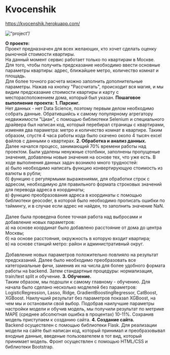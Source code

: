 # Kvocenshik
https://kvocenshik.herokuapp.com/

<img src=“/project.gif” alt=“project”/>

<b>О проекте:</b>
<br>Проект предназначен для всех желающих, кто хочет сделать оценку рыночной стоимости квартиры.
<br>На данный момент сервис работает только по квартирам в Москве.
<br>Для того, чтобы получить предсказание необходимо ввести основные параметры квартиры: адрес, ближайшее метро, количество комнат и площадь.
<br>Для более точного расчета можно заполнить дополнительные параметры. Нажав на кнопку "Рассчитать", происходит вся магия, и мы видим предсказание стоимости квартиры и карту с месторасположением дома, который был указан.
<b>Пошаговое выполнение проекта:</b>
<b>1. Парсинг.</b> 
<br>Нет данных - нет Data Science, поэтому первым делом необходимо собрать данные. Обратившийсь к самому популярному агрегатору недвижимости "Циан", с помощью библиотеки Selenium и специального драйвера был написан код, который перебирал страницы с квартирами, изменяя два параметра: метро и количество комнат в квартире. Таким образом, спустя 4 часа работы кода было скачено около 4 тысяч excel файлов с данными о квартирах. 
<b>2. Обработка и анализ данных.</b>
<br>Далее начался процесс, занимающий 70% времени работы над проектом. Были удалены ненужные столбики, заполнены пропущеные значения, добавлены новые значения на основе тех, что уже есть. В ходе выполнения данных задач возникло много трудностей:<br>а) было необходимо написать функцию конвертирующую стоимость из валюты в рубли;<br>б) функцию с регулярмыми выражениями, для обработки строк с адресом, необходимую для правильного формата строковых значений для перевода адреса в координаты;<br>в) функцию преобразования адреса в координаты с помощью библиотеки geocoder, в которой было необходимо прописать ошибки по таймингу, и в случае если адрес не найден, то заполнить значение NaN. 
<br> <br> Далее была проведена более точная работа над выбросами и добавление новых параметров: 
<br>а) на основе координат было добавлено расстояние от дома до центра Москвы; 
<br>б) на основе расстояния, окружность в которую входит квартира; 
<br>в) на основе станций метро: район и административный округ. 
<br><br>Добавление новых параметров положительно повлияло на результат предсказаний. Далее было необходимо преобразовать все категориальные фичи, заменив их на числа для более удобного формата работы на backend. Затем стандартные процедуры: нормализация, train/test split и обучение.
<b>3. Обучение.</b>
<br>Таким образом, мы подошли к самому главному - обучению. Для начала было сделано несколько модлелей без параметров: LogisticRegression, Lasso, Ridge, GradientBoostingRegressor, CatBoost, XGBoost. Наилучший результат без параметров показал XGBoost, на чем мы и остановили свой выбор. Подобрав наилучшие параметры настройки модели и обучив модель, мы получили результат по метрике MAPE (среднее абсолютная ошибка в процентах) 10-11%. Сохранив модель приступаем к созданию сайта.
<b>4. Создание сайта.</b>
<br>Backend осуществлен с помощью библиотеки Flask. Для реализации модели на сайте был написан код, который принимал и преобразовывал входные данные, введеные пользователем в тот вид, который принимает модель. Фронт осуществлен с помощью HTML/CSS и библиотеки Bootstrap. 

